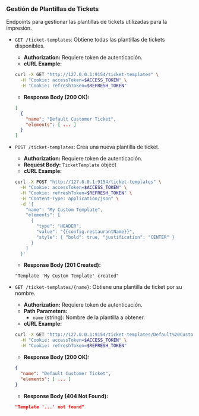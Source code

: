 ### Gestión de Plantillas de Tickets

Endpoints para gestionar las plantillas de tickets utilizadas para la impresión.

- `GET /ticket-templates`: Obtiene todas las plantillas de tickets disponibles.
  - **Authorization:** Requiere token de autenticación.
  - **cURL Example:**
  ```bash
  curl -X GET "http://127.0.0.1:9154/ticket-templates" \
    -H "Cookie: accessToken=$ACCESS_TOKEN" \
    -H "Cookie: refreshToken=$REFRESH_TOKEN"
  ```
  - **Response Body (200 OK):**
  ```json
  [
    {
      "name": "Default Customer Ticket",
      "elements": [ ... ]
    }
  ]
  ```

- `POST /ticket-templates`: Crea una nueva plantilla de ticket.
  - **Authorization:** Requiere token de autenticación.
  - **Request Body:** `TicketTemplate` object
  - **cURL Example:**
  ```bash
  curl -X POST "http://127.0.0.1:9154/ticket-templates" \
    -H "Cookie: accessToken=$ACCESS_TOKEN" \
    -H "Cookie: refreshToken=$REFRESH_TOKEN" \
    -H "Content-Type: application/json" \
    -d '{ 
      "name": "My Custom Template",
      "elements": [
        {
          "type": "HEADER",
          "value": "{{config.restaurantName}}",
          "style": { "bold": true, "justification": "CENTER" }
        }
      ]
    }'
  ```
  - **Response Body (201 Created):**
  ```text
  "Template 'My Custom Template' created"
  ```

- `GET /ticket-templates/{name}`: Obtiene una plantilla de ticket por su nombre.
  - **Authorization:** Requiere token de autenticación.
  - **Path Parameters:**
    - `name` (string): Nombre de la plantilla a obtener.
  - **cURL Example:**
  ```bash
  curl -X GET "http://127.0.0.1:9154/ticket-templates/Default%20Customer%20Ticket" \
    -H "Cookie: accessToken=$ACCESS_TOKEN" \
    -H "Cookie: refreshToken=$REFRESH_TOKEN"
  ```
  - **Response Body (200 OK):**
  ```json
  {
    "name": "Default Customer Ticket",
    "elements": [ ... ]
  }
  ```
  - **Response Body (404 Not Found):**
  ```json
  "Template '...' not found"
  ```
